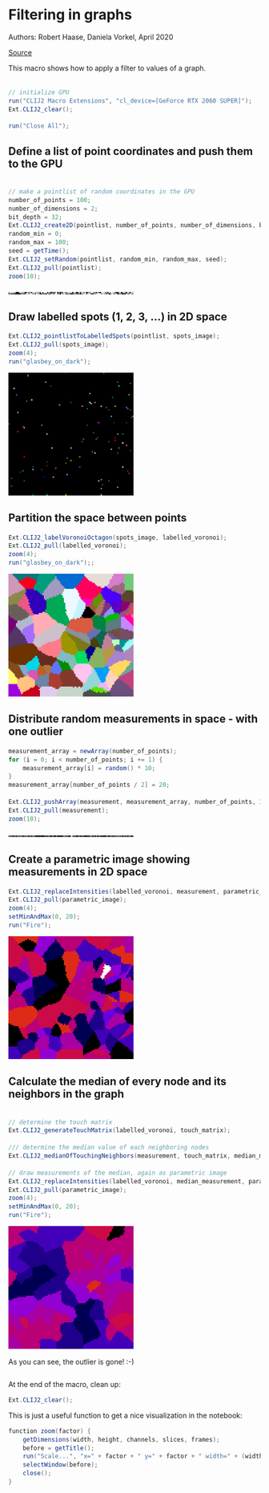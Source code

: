 

# Filtering in graphs
Authors: Robert Haase, Daniela Vorkel, April 2020

[Source](https://github.com/clij/clij2-docs/tree/master/src/main/macro/filtering_in_graphs.ijm)


This macro shows how to apply a filter to values 
of a graph.


```java

// initialize GPU
run("CLIJ2 Macro Extensions", "cl_device=[GeForce RTX 2060 SUPER]");
Ext.CLIJ2_clear();

run("Close All");

```

## Define a list of point coordinates and push them to the GPU 

```java

// make a pointlist of random coordinates in the GPU
number_of_points = 100;
number_of_dimensions = 2;
bit_depth = 32;
Ext.CLIJ2_create2D(pointlist, number_of_points, number_of_dimensions, bit_depth);
random_min = 0;
random_max = 100;
seed = getTime();
Ext.CLIJ2_setRandom(pointlist, random_min, random_max, seed);
Ext.CLIJ2_pull(pointlist);
zoom(10);

```
<a href="image_1588706777200.png"><img src="image_1588706777200.png" width="250" alt="CLIJ2_create2D_result30-1"/></a>

## Draw labelled spots (1, 2, 3, ...) in 2D space

```java
Ext.CLIJ2_pointlistToLabelledSpots(pointlist, spots_image);
Ext.CLIJ2_pull(spots_image);
zoom(4);
run("glasbey_on_dark");

```
<a href="image_1588706777388.png"><img src="image_1588706777388.png" width="250" alt="CLIJ2_pointlistToLabelledSpots_result31-1"/></a>

## Partition the space between points

```java
Ext.CLIJ2_labelVoronoiOctagon(spots_image, labelled_voronoi);
Ext.CLIJ2_pull(labelled_voronoi);
zoom(4);
run("glasbey_on_dark");;

```
<a href="image_1588706777567.png"><img src="image_1588706777567.png" width="250" alt="CLIJ2_labelVoronoiOctagon_result32-1"/></a>

## Distribute random measurements in space - with one outlier

```java
measurement_array = newArray(number_of_points);
for (i = 0; i < number_of_points; i += 1) {
	measurement_array[i] = random() * 10;
}
measurement_array[number_of_points / 2] = 20;

Ext.CLIJ2_pushArray(measurement, measurement_array, number_of_points, 1, 1);
Ext.CLIJ2_pull(measurement);
zoom(10);

```
<a href="image_1588706777661.png"><img src="image_1588706777661.png" width="250" alt="CLIJ2_pushArray_result33-1"/></a>

## Create a parametric image showing measurements in 2D space

```java
Ext.CLIJ2_replaceIntensities(labelled_voronoi, measurement, parametric_image);
Ext.CLIJ2_pull(parametric_image);
zoom(4);
setMinAndMax(0, 20);
run("Fire");

```
<a href="image_1588706777784.png"><img src="image_1588706777784.png" width="250" alt="CLIJ2_replaceIntensities_result34-1"/></a>

## Calculate the median of every node and its neighbors in the graph

```java

// determine the touch matrix
Ext.CLIJ2_generateTouchMatrix(labelled_voronoi, touch_matrix);

/// determine the median value of each neighboring nodes
Ext.CLIJ2_medianOfTouchingNeighbors(measurement, touch_matrix, median_measurement);

// draw measurements of the median, again as parametric image
Ext.CLIJ2_replaceIntensities(labelled_voronoi, median_measurement, parametric_image);
Ext.CLIJ2_pull(parametric_image);
zoom(4);
setMinAndMax(0, 20);
run("Fire");

```
<a href="image_1588706777957.png"><img src="image_1588706777957.png" width="250" alt="CLIJ2_replaceIntensities_result34-2"/></a>

As you can see, the outlier is gone! :-)

```java

```

At the end of the macro, clean up:

```java
Ext.CLIJ2_clear();

```

This is just a useful function to get a nice visualization in the notebook:

```java
function zoom(factor) {
	getDimensions(width, height, channels, slices, frames);
	before = getTitle();	
	run("Scale...", "x=" + factor + " y=" + factor + " width=" + (width * factor) + " height=" + (height* factor) + " interpolation=None average create");
	selectWindow(before);
	close();
}



```



```
```
